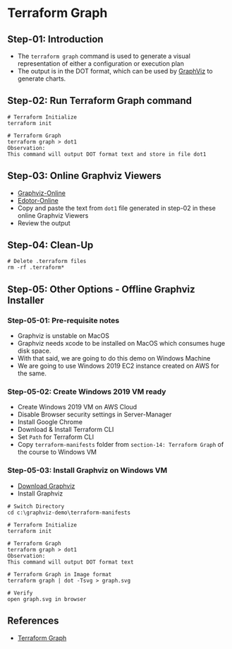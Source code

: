 # Terraform Graph

## Step-01: Introduction
- The `terraform graph` command is used to generate a visual representation of either a configuration or execution plan
- The output is in the DOT format, which can be used by [GraphViz](http://www.graphviz.org/) to generate charts.

## Step-02: Run Terraform Graph command
```t
# Terraform Initialize
terraform init

# Terraform Graph
terraform graph > dot1
Observation: 
This command will output DOT format text and store in file dot1
```

## Step-03: Online Graphviz Viewers
- [Graphviz-Online](https://dreampuf.github.io/GraphvizOnline/)
- [Edotor-Online](https://edotor.net/)
- Copy and paste the text from `dot1` file generated in step-02 in these online Graphviz Viewers
- Review the output

## Step-04: Clean-Up
```t
# Delete .terraform files
rm -rf .terraform*
```

## Step-05: Other Options - Offline Graphviz Installer
### Step-05-01: Pre-requisite notes
- Graphviz is unstable on MacOS 
- Graphviz needs xcode to be installed on MacOS which consumes huge disk space.
- With that said, we are going to do this demo on Windows Machine
- We are going to use Windows 2019 EC2 instance created on AWS for the same. 

### Step-05-02: Create Windows 2019 VM ready
- Create Windows 2019 VM on AWS Cloud
- Disable Browser security settings in Server-Manager
- Install Google Chrome
- Download & Install Terraform CLI
- Set `Path` for Terraform CLI
- Copy `terraform-manifests` folder from `section-14: Terraform Graph` of the course to Windows VM


### Step-05-03: Install Graphviz on Windows VM
- [Download Graphviz](http://www.graphviz.org/download/)
- Install Graphviz 
```t
# Switch Directory
cd c:\graphviz-demo\terraform-manifests

# Terraform Initialize
terraform init

# Terraform Graph
terraform graph > dot1
Observation: 
This command will output DOT format text

# Terraform Graph in Image format
terraform graph | dot -Tsvg > graph.svg

# Verify
open graph.svg in browser
```


## References
- [Terraform Graph](https://www.terraform.io/docs/cli/commands/graph.html)